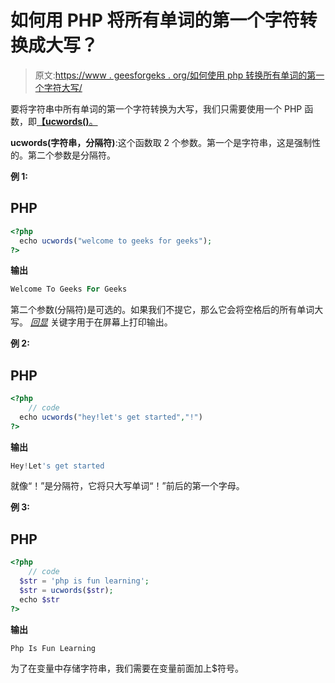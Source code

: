 # 如何用 PHP 将所有单词的第一个字符转换成大写？

> 原文:[https://www . geesforgeks . org/如何使用 php 转换所有单词的第一个字符大写/](https://www.geeksforgeeks.org/how-to-convert-first-character-of-all-the-words-uppercase-using-php/)

要将字符串中所有单词的第一个字符转换为大写，我们只需要使用一个 PHP 函数，即[**【ucwords()**。](https://www.geeksforgeeks.org/php-ucfirst-function/)

**ucwords(字符串，分隔符)**:这个函数取 2 个参数。第一个是字符串，这是强制性的。第二个参数是分隔符。

**例 1:**

## PHP

```php
<?php
  echo ucwords("welcome to geeks for geeks");
?>
```

**输出**

```php
Welcome To Geeks For Geeks
```

第二个参数(分隔符)是可选的。如果我们不提它，那么它会将空格后的所有单词大写。 [*回显*](https://www.geeksforgeeks.org/php-echo-print/) 关键字用于在屏幕上打印输出。

**例 2:**

## PHP

```php
<?php
    // code
  echo ucwords("hey!let's get started","!")
?>
```

**输出**

```php
Hey!Let's get started
```

就像“！”是分隔符，它将只大写单词“！”前后的第一个字母。

**例 3:**

## PHP

```php
<?php
    // code
  $str = 'php is fun learning';
  $str = ucwords($str);
  echo $str
?>
```

**输出**

```php
Php Is Fun Learning
```

为了在变量中存储字符串，我们需要在变量前面加上$符号。